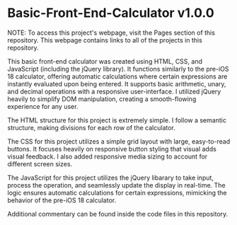 # Basic-Front-End-Calculator v1.0.0

NOTE: To access this project's webpage, visit the Pages section of this repository. This webpage contains links to all of the projects in this repository. 

This basic front-end calculator was created using HTML, CSS, and JavaScript (including the jQuery library). It functions similarly to the pre-iOS 18 calculator, offering automatic calculations where certain expressions are instantly evaluated upon being entered. It supports basic arithmetic, unary, and decimal operations with a responsive user-interface. I utilized jQuery heavily to simplify DOM manipulation, creating a smooth-flowing experience for any user. 

The HTML structure for this project is extremely simple. I follow a semantic structure, making divisions for each row of the calculator. 

The CSS for this project utilizes a simple grid layout with large, easy-to-read buttons. It focuses heavily on responsive button styling that visual adds visual feedback. I also added responsive media sizing to account for different screen sizes. 

The JavaScript for this project utilizes the jQuery libarary to take input, process the operation, and seamlessly update the display in real-time. The logic ensures automatic calculations for certain expressions, mimicking the behavior of the pre-iOS 18 calculator. 

Additional commentary can be found inside the code files in this repository.
